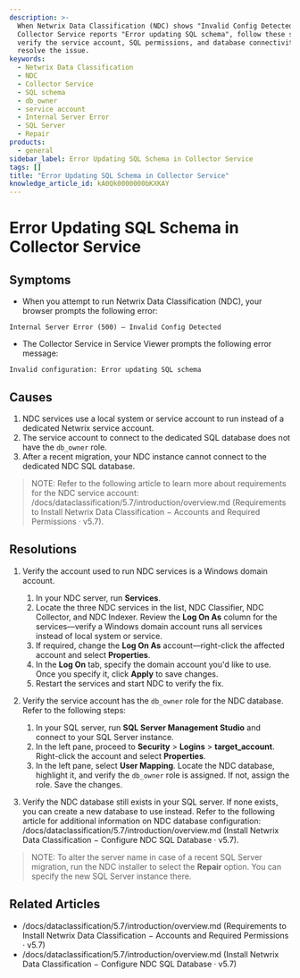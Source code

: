 ```yaml
---
description: >-
  When Netwrix Data Classification (NDC) shows "Invalid Config Detected" and the
  Collector Service reports "Error updating SQL schema", follow these steps to
  verify the service account, SQL permissions, and database connectivity to
  resolve the issue.
keywords:
  - Netwrix Data Classification
  - NDC
  - Collector Service
  - SQL schema
  - db_owner
  - service account
  - Internal Server Error
  - SQL Server
  - Repair
products:
  - general
sidebar_label: Error Updating SQL Schema in Collector Service
tags: []
title: "Error Updating SQL Schema in Collector Service"
knowledge_article_id: kA0Qk0000000bKXKAY
---
```


# Error Updating SQL Schema in Collector Service

## Symptoms

- When you attempt to run Netwrix Data Classification (NDC), your browser prompts the following error:

```
Internal Server Error (500) — Invalid Config Detected
```

- The Collector Service in Service Viewer prompts the following error message:

```
Invalid configuration: Error updating SQL schema
```

## Causes

1. NDC services use a local system or service account to run instead of a dedicated Netwrix service account.
2. The service account to connect to the dedicated SQL database does not have the `db_owner` role.
3. After a recent migration, your NDC instance cannot connect to the dedicated NDC SQL database.

> NOTE: Refer to the following article to learn more about requirements for the NDC service account: /docs/dataclassification/5.7/introduction/overview.md (Requirements to Install Netwrix Data Classification − Accounts and Required Permissions · v5.7).

## Resolutions

1. Verify the account used to run NDC services is a Windows domain account.

   1. In your NDC server, run **Services**.
   2. Locate the three NDC services in the list, NDC Classifier, NDC Collector, and NDC Indexer. Review the **Log On As** column for the services—verify a Windows domain account runs all services instead of local system or service.
   3. If required, change the **Log On As** account—right-click the affected account and select **Properties**.
   4. In the **Log On** tab, specify the domain account you'd like to use. Once you specify it, click **Apply** to save changes.
   5. Restart the services and start NDC to verify the fix.

2. Verify the service account has the `db_owner` role for the NDC database. Refer to the following steps:

   1. In your SQL server, run **SQL Server Management Studio** and connect to your SQL Server instance.
   2. In the left pane, proceed to **Security** > **Logins** > **target_account**. Right-click the account and select **Properties**.
   3. In the left pane, select **User Mapping**. Locate the NDC database, highlight it, and verify the `db_owner` role is assigned. If not, assign the role. Save the changes.

3. Verify the NDC database still exists in your SQL server. If none exists, you can create a new database to use instead. Refer to the following article for additional information on NDC database configuration: /docs/dataclassification/5.7/introduction/overview.md (Install Netwrix Data Classification − Configure NDC SQL Database · v5.7).

> NOTE: To alter the server name in case of a recent SQL Server migration, run the NDC installer to select the **Repair** option. You can specify the new SQL Server instance there.

## Related Articles

- /docs/dataclassification/5.7/introduction/overview.md (Requirements to Install Netwrix Data Classification − Accounts and Required Permissions · v5.7)
- /docs/dataclassification/5.7/introduction/overview.md (Install Netwrix Data Classification − Configure NDC SQL Database · v5.7)

